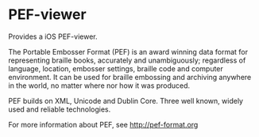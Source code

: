 PEF-viewer
==========

Provides a iOS PEF-viewer.

The Portable Embosser Format (PEF) is an award winning data format for representing braille books, accurately and unambiguously; regardless of language, location, embosser settings, braille code and computer environment. It can be used for braille embossing and archiving anywhere in the world, no matter where nor how it was produced.

PEF builds on XML, Unicode and Dublin Core. Three well known, widely used and reliable technologies.

For more information about PEF, see http://pef-format.org
